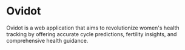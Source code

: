 # Ovidot
Ovidot is a web application that aims to revolutionize women's health tracking by offering accurate cycle predictions, fertility insights, and comprehensive health guidance.
